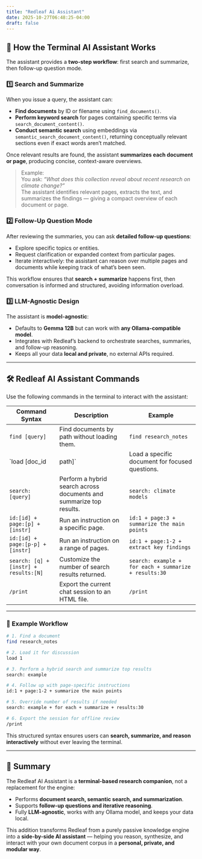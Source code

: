 ```yaml
---
title: "Redleaf Ai Assistant"
date: 2025-10-27T06:48:25-04:00
draft: false
---
```


## 🔎 How the Terminal AI Assistant Works

The assistant provides a **two-step workflow**: first search and summarize, then follow-up question mode.

### 1️⃣ Search and Summarize

When you issue a query, the assistant can:

- **Find documents** by ID or filename using `find_documents()`.  
- **Perform keyword search** for pages containing specific terms via `search_document_content()`.  
- **Conduct semantic search** using embeddings via `semantic_search_document_content()`, returning conceptually relevant sections even if exact words aren’t matched.

Once relevant results are found, the assistant **summarizes each document or page**, producing concise, context-aware overviews.

> Example:  
> You ask: *“What does this collection reveal about recent research on climate change?”*  
> The assistant identifies relevant pages, extracts the text, and summarizes the findings — giving a compact overview of each document or page.

### 2️⃣ Follow-Up Question Mode

After reviewing the summaries, you can ask **detailed follow-up questions**:

- Explore specific topics or entities.  
- Request clarification or expanded context from particular pages.  
- Iterate interactively: the assistant can reason over multiple pages and documents while keeping track of what’s been seen.

This workflow ensures that **search + summarize** happens first, then conversation is informed and structured, avoiding information overload.

### 3️⃣ LLM-Agnostic Design

The assistant is **model-agnostic**:  

- Defaults to **Gemma 12B** but can work with **any Ollama-compatible model**.  
- Integrates with Redleaf’s backend to orchestrate searches, summaries, and follow-up reasoning.  
- Keeps all your data **local and private**, no external APIs required.

---

## 🛠️ Redleaf AI Assistant Commands

Use the following commands in the terminal to interact with the assistant:

| Command Syntax | Description | Example |
|----------------|------------|---------|
| `find [query]` | Find documents by path without loading them. | `find research_notes` |
| `load [doc_id|path]` | Load a specific document for focused questions. | `load 1` |
| `search: [query]` | Perform a hybrid search across documents and summarize top results. | `search: climate models` |
| `id:[id] + page:[p] + [instr]` | Run an instruction on a specific page. | `id:1 + page:3 + summarize the main points` |
| `id:[id] + page:[p-p] + [instr]` | Run an instruction on a range of pages. | `id:1 + page:1-2 + extract key findings` |
| `search: [q] + [instr] + results:[N]` | Customize the number of search results returned. | `search: example + for each + summarize + results:30` |
| `/print` | Export the current chat session to an HTML file. | `/print` |

---

### 🔄 Example Workflow

```bash
# 1. Find a document
find research_notes

# 2. Load it for discussion
load 1

# 3. Perform a hybrid search and summarize top results
search: example

# 4. Follow up with page-specific instructions
id:1 + page:1-2 + summarize the main points

# 5. Override number of results if needed
search: example + for each + summarize + results:30

# 6. Export the session for offline review
/print
````

This structured syntax ensures users can **search, summarize, and reason interactively** without ever leaving the terminal.

---

## 🧩 Summary

The Redleaf AI Assistant is a **terminal-based research companion**, not a replacement for the engine:

* Performs **document search, semantic search, and summarization**.
* Supports **follow-up questions and iterative reasoning**.
* Fully **LLM-agnostic**, works with any Ollama model, and keeps your data local.

This addition transforms Redleaf from a purely passive knowledge engine into a **side-by-side AI assistant** — helping you reason, synthesize, and interact with your own document corpus in a **personal, private, and modular way**.
